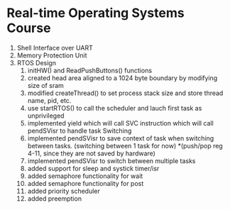 # Real-time Operating Systems Course
1. Shell Interface over UART
2. Memory Protection Unit 
3. RTOS Design
	1) initHW() and ReadPushButtons() functions
	2) created head area aligned to a 1024 byte boundary by modifying size of sram
	3) modified createThread() to set process stack size and store thread name, pid, etc.
	4) use startRTOS() to call the scheduler and lauch first task as unprivileged
	5) implemented yield which will call SVC instruction which will call pendSVisr to handle task Switching
	6) implemented pendSVisr to save context of task when switching between tasks. (switching between 1 task for now)
			*(push/pop reg 4-11, since they are not saved by hardware)
	7) implemented pendSVisr to switch between multiple tasks
	8) added support for sleep and systick timer/isr
	9) added semaphore functionality for  wait
	10) added semaphore functionality for post
	11) added priority scheduler 
	12) added preemption
